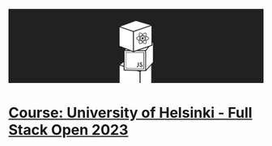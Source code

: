   ![Alt text](image.png)

  # [**Course: University of Helsinki - Full Stack Open 2023**](https://fullstackopen.com/en/about)
  
